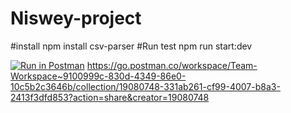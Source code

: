 # Niswey-project

#install 
npm install csv-parser
#Run test
npm run start:dev

[![Run in Postman](https://run.pstmn.io/button.svg)](https://app.getpostman.com/run-collection/2ea37345e054ece58946?action=collection%2Fimport)
https://go.postman.co/workspace/Team-Workspace~9100999c-830d-4349-86e0-10c5b2c3646b/collection/19080748-331ab261-cf99-4007-b8a3-2413f3dfd853?action=share&creator=19080748
